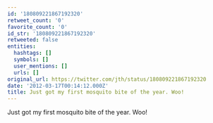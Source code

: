 ```yaml
---
id: '180809221867192320'
retweet_count: '0'
favorite_count: '0'
id_str: '180809221867192320'
retweeted: false
entities:
  hashtags: []
  symbols: []
  user_mentions: []
  urls: []
original_url: https://twitter.com/jth/status/180809221867192320
date: '2012-03-17T00:14:12.000Z'
title: Just got my first mosquito bite of the year. Woo!
---
```


Just got my first mosquito bite of the year. Woo!